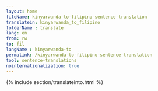```yaml
---
layout: home
fileName: kinyarwanda-to-filipino-sentence-translation
translatein: kinyarwanda_to_filipino
folderName : translate
lang: en
from: rw
to: fil
langName : kinyarwanda-to
permalink: /kinyarwanda-to-filipino-sentence-translation
tool: sentence-translations
nointernationalization: true
---
```

{% include section/translateinto.html %}
